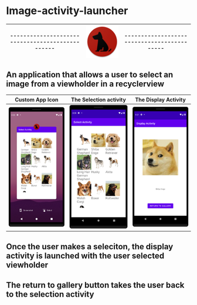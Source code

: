 # Image-activity-launcher

| ------------------------------------------------ | <img align="center" src=".\app\src\main\res\mipmap-xxxhdpi\ic_launcher_round.png?raw=true" width="200">  | -------------------------------------------  |
|---|---|---|

## An application that allows a user to select an image from a viewholder in a recyclerview

| Custom App Icon  | The Selection activity  | The Display Activity  |
|---|---|---|
| <img src="app.png?raw=true" width="250">  | <img src="select.png?raw=true" width="250">  | <img src="display.png?raw=true" width="250"> |

## Once the user makes a seleciton, the display activity is launched with the user selected viewholder

## The return to gallery button takes the user back to the selection activity


  